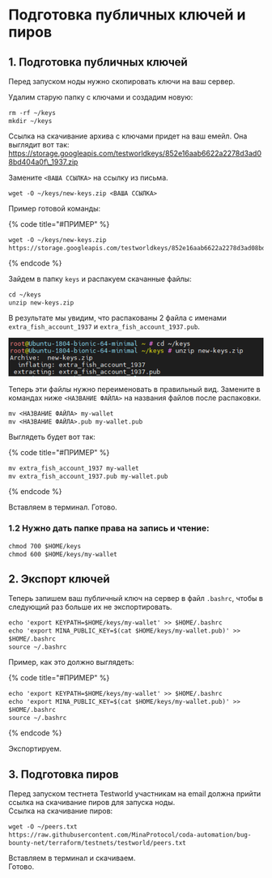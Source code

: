 # Подготовка публичных ключей и пиров

## 1. Подготовка публичных ключей

Перед запуском ноды нужно скопировать ключи на ваш сервер. 

Удалим старую папку с ключами и создадим новую:

```text
rm -rf ~/keys
mkdir ~/keys
```

Ссылка на скачивание архива с ключами придет на ваш емейл. Она выглядит вот так: https://storage.googleapis.com/testworldkeys/852e16aab6622a2278d3ad08bd404a0f\_1937.zip

Замените `<ВАША ССЫЛКА>` на ссылку из письма.

```text
wget -O ~/keys/new-keys.zip <ВАША ССЫЛКА>
```

Пример готовой команды:

{% code title="\#ПРИМЕР" %}
```text
wget -O ~/keys/new-keys.zip https://storage.googleapis.com/testworldkeys/852e16aab6622a2278d3ad08bd404a0f_1937.zip
```
{% endcode %}

Зайдем в папку `keys` и распакуем скачанные файлы:

```text
cd ~/keys
unzip new-keys.zip
```

В результате мы увидим, что распакованы 2 файла с именами `extra_fish_account_1937` и `extra_fish_account_1937.pub`.

![](../../.gitbook/assets/image%20%284%29.png)

Теперь эти файлы нужно переименовать в правильный вид. Замените в командах ниже `<НАЗВАНИЕ ФАЙЛА>` на названия файлов после распаковки.

```text
mv <НАЗВАНИЕ ФАЙЛА> my-wallet
mv <НАЗВАНИЕ ФАЙЛА>.pub my-wallet.pub
```

Выглядеть будет вот так:

{% code title="\#ПРИМЕР" %}
```text
mv extra_fish_account_1937 my-wallet
mv extra_fish_account_1937.pub my-wallet.pub
```
{% endcode %}

Вставляем в терминал. Готово.

### 1.2 Нужно дать папке права на запись и чтение:

```text
chmod 700 $HOME/keys
chmod 600 $HOME/keys/my-wallet
```

## 2. Экспорт ключей

Теперь запишем ваш публичный ключ на сервер в файл `.bashrc`, чтобы в следующий раз больше их не экспортировать.

```text
echo 'export KEYPATH=$HOME/keys/my-wallet' >> $HOME/.bashrc
echo 'export MINA_PUBLIC_KEY=$(cat $HOME/keys/my-wallet.pub)' >> $HOME/.bashrc
source ~/.bashrc
```

Пример, как это должно выглядеть:

{% code title="\#ПРИМЕР" %}
```text
echo 'export KEYPATH=$HOME/keys/my-wallet' >> $HOME/.bashrc
echo 'export MINA_PUBLIC_KEY=$(cat $HOME/keys/my-wallet.pub)' >> $HOME/.bashrc
source ~/.bashrc
```
{% endcode %}

Экспортируем.

## 3. Подготовка пиров

Перед запуском тестнета Testworld участникам на email должна прийти ссылка на скачивание пиров для запуска ноды.   
Ссылка на скачивание пиров:

```text
wget -O ~/peers.txt https://raw.githubusercontent.com/MinaProtocol/coda-automation/bug-bounty-net/terraform/testnets/testworld/peers.txt
```

Вставляем в терминал и скачиваем.  
Готово.


